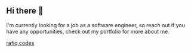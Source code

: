## Hi there 👋

I'm currently looking for a job as a software engineer, so reach out if you have any opportunities, check out my portfolio for more about me.

[rafiq.codes](https://www.rafiq.codes/)
<!--
**Hashim332/Hashim332** is a ✨ _special_ ✨ repository because its `README.md` (this file) appears on your GitHub profile.

Here are some ideas to get you started:

- 🔭 I’m currently working on ...
- 🌱 I’m currently learning ...
- 👯 I’m looking to collaborate on ...
- 🤔 I’m looking for help with ...
- 💬 Ask me about ...
- 📫 How to reach me: ...
- 😄 Pronouns: ...
- ⚡ Fun fact: ...
-->
